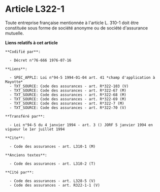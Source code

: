 # Article L322-1

Toute entreprise française mentionnée à l'article L. 310-1 doit être constituée sous forme de société anonyme ou de société
d'assurance mutuelle.

**Liens relatifs à cet article**

	**Codifié par**:

	  - Décret n°76-666 1976-07-16

	**Liens**:

	  - SPEC_APPLI: Loi n°94-5 1994-01-04 art. 41 *champ d'application à Mayotte*
	  - TXT_SOURCE: Code des assurances - art. R*322-103 (V)
	  - TXT_SOURCE: Code des assurances - art. R*322-67 (M)
	  - TXT_SOURCE: Code des assurances - art. R*322-68 (M)
	  - TXT_SOURCE: Code des assurances - art. R*322-69 (M)
	  - TXT_SOURCE: Code des assurances - art. R*322-7 (M)
	  - TXT_SOURCE: Code des assurances - art. R*322-70 (V)

	**Transféré par**:

	  - Loi n°94-5 du 4 janvier 1994 - art. 3 () JORF 5 janvier 1994 en vigueur le 1er juillet 1994

	**Cite**:

	  - Code des assurances - art. L310-1 (M)

	**Anciens textes**:

	  - Code des assurances - art. L310-2 (T)

	**Cité par**:

	  - Code des assurances - art. L328-5 (V)
	  - Code des assurances - art. R322-1-1 (V)
